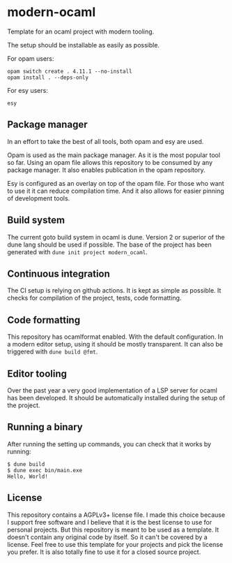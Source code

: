 # modern-ocaml

Template for an ocaml project with modern tooling.

The setup should be installable as easily as possible.

For opam users:

```
opam switch create . 4.11.1 --no-install
opam install . --deps-only
```

For esy users:

```
esy
```

## Package manager

In an effort to take the best of all tools, both opam and esy are used.

Opam is used as the main package manager. As it is the most popular tool so
far. Using an opam file allows this repository to be consumed by any package
manager. It also enables publication in the opam repository.

Esy is configured as an overlay on top of the opam file. For those who want
to use it it can reduce compilation time. And it also allows for easier
pinning of development tools.

## Build system

The current goto build system in ocaml is dune. Version 2 or superior of the
dune lang should be used if possible. The base of the project has been
generated with `dune init project modern_ocaml`.

## Continuous integration

The CI setup is relying on github actions. It is kept as simple as possible.
It checks for compilation of the project, tests, code formatting.

## Code formatting

This repository has ocamlformat enabled. With the default configuration. In a
modern editor setup, using it should be mostly transparent. It can also be
triggered with `dune build @fmt`.

## Editor tooling

Over the past year a very good implementation of a LSP server for ocaml has
been developed. It should be automatically installed during the setup of the
project.

## Running a binary

After running the setting up commands, you can check that it works by running:

```
$ dune build
$ dune exec bin/main.exe
Hello, World!
```

## License

This repository contains a AGPLv3+ license file. I made this choice because I
support free software and I believe that it is the best license to use for
personal projects. But this repository is meant to be used as a template. It
doesn't contain any original code by itself. So it can't be covered by a
license. Feel free to use this template for your projects and pick the
license you prefer. It is also totally fine to use it for a closed source
project.
